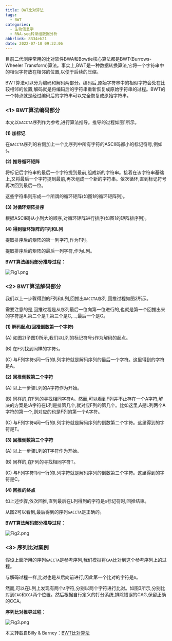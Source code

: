 ```yaml
---
title: BWT比对算法
tags:
  - BWT
categories:
  - 生物信息学
  - RNA-seq转录组数据分析
abbrlink: 8334eb21
date: 2022-07-10 09:32:06
---
```


目前二代测序常用的比对软件BWA和Bowtie核心算法都是BWT(Burrows-Wheeler Transform)算法。事实上,BWT是一种数据转换算法,它将一个字符串中的相似字符放在相邻的位置,以便于后续的压缩。

BWT算法可以分为编码和解码两部分。编码后,原始字符串中的相似字符会处在比较相邻的位置;解码就是将编码后的字符串重新恢复成原始字符串的过程。BWT的一个特点就是经过编码后的字符串可以完全恢复成原始字符串。

<!-- more -->


### <1> BWT算法编码部分

本文以`GACCTA`序列作为参考,进行算法推导。推导的过程如图1所示。

**(1) 加标记**

在`GACCTA`序列的右侧加上一个比序列中所有字符的ASCII码都小的标记符号,例如`$`。

**(2) 推导循环矩阵**

将标记后字符串的最后一个字符提到最前,组成新的字符串。接着在该字符串基础上,又将最后一个字符提到最前,再次组成一个新的字符串。依次循环,直到标记符号再次回到最后一位。

这些字符串则形成一个所谓的循环矩阵(如图1的循环矩阵列)。

**(3) 对循环矩阵排序**

根据ASCII码从小到大的顺序,对循环矩阵进行排序(如图1的矩阵排序列)。

**(4) 得到循环矩阵的F列和L列**

提取排序后的矩阵的第一列字符,作为F列。

提取排序后的矩阵的最后一列字符,作为L列。

**BWT算法编码部分推导过程：**

![Fig1.png](https://vip2.loli.io/2022/07/10/XgsW5S8QzO3JNm1.png)


### <2> BWT算法解码部分

我们以上一步骤得到的F列和L列,回推出`GACCTA`序列,回推过程如图2所示。

需要注意的是,回推过程是从序列最后一位向第一位进行的,也就是第一个回推出来的字符是A,第二个是T,第三个是C,…,最后一个是G。

**(1) 解码起点(回推倒数第一个字符)**

(A) 如图2(子图1)所示,我们以L列的标记符号`$`作为解码的起点。

(B) 在F列找到同样的字符`$`。

(C) 与F列字符`$`同一行的L列字符就是解码序列的最后一个字符。这里得到的字符是A。

**(2) 回推倒数第二个字符**

(A) 以上一步骤L列的A字符作为开始。

(B) 同样的,在F列的寻找相同字符A。然而,可以看到F列并不止存在一个A字符,解决的方案是:A字符在L列是排第几个,就对应F列的第几个。比如这里,A是L列两个A字符的第一个,则对应的也是F列的第一个A字符。

(C) 与F列字符`A`同一行的L列字符就是解码序列的倒数第二个字符。这里得到的字符是T。

**(3) 回推倒数第三个字符**

(A) 以上一步骤L列的T字符作为开始。

(B) 同样的,在F列的寻找相同字符T。

(C) 与F列字符`T`同一行的L列字符就是解码序列的倒数第三个字符。这里得到的字符是C。

**(4) 回推的终点**

如上述步骤,依次回推,直到最后在L列得到的字符是`$`标记符时,回推结束。

从图2可以看到,最后得到的序列`GACCTA`是正确的。

**BWT算法解码部分推导过程：**

![Fig2.png](https://vip2.loli.io/2022/07/10/h6TeNIDV7RqotyQ.png)



### <3> 序列比对案例

假设上面所用的序列`GACCTA`是参考序列,我们模拟将`CAA`比对到这个参考序列上的过程。

与解码过程一样,比对也是从后向前进行,因此第一个比对的字符是`A`。

然而,可以在L列上发现有两个`A`字符,分别以两个字符进行比对。如图3所示,分别比对到`CAG`和`CCA`两个位置。然后根据自行定义的打分系统,排除错误的CAG,保留正确的CCA。

**序列比对推导过程：**

![Fig3.png](https://vip2.loli.io/2022/07/10/vXM9pxWQHkqP5f7.png)



本文转载自Billy & Barney：[BWT比对算法](https://liangbilin.github.io/2020/04/25/Billy--%20BWT%E6%AF%94%E5%AF%B9%E7%AE%97%E6%B3%95/)
